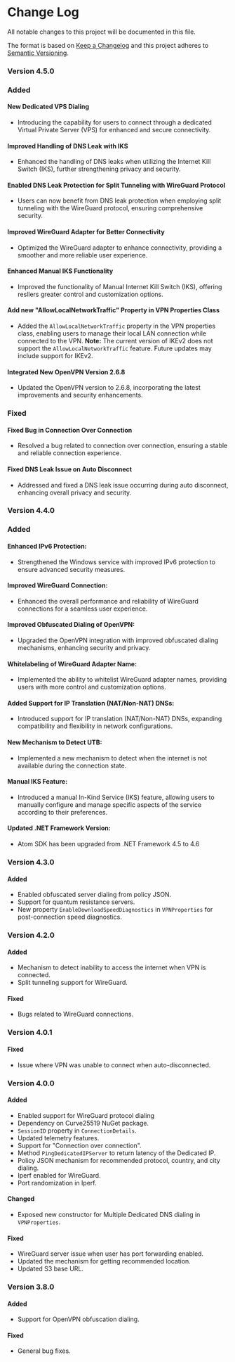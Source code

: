 # Change Log
All notable changes to this project will be documented in this file.
 
The format is based on [Keep a Changelog](http://keepachangelog.com/)
and this project adheres to [Semantic Versioning](http://semver.org/).

### Version 4.5.0

### Added

#### New Dedicated VPS Dialing
- Introducing the capability for users to connect through a dedicated Virtual Private Server (VPS) for enhanced and secure connectivity.

#### Improved Handling of DNS Leak with IKS
- Enhanced the handling of DNS leaks when utilizing the Internet Kill Switch (IKS), further strengthening privacy and security.

#### Enabled DNS Leak Protection for Split Tunneling with WireGuard Protocol
- Users can now benefit from DNS leak protection when employing split tunneling with the WireGuard protocol, ensuring comprehensive security.

#### Improved WireGuard Adapter for Better Connectivity
- Optimized the WireGuard adapter to enhance connectivity, providing a smoother and more reliable user experience.

#### Enhanced Manual IKS Functionality
- Improved the functionality of Manual Internet Kill Switch (IKS), offering resllers greater control and customization options.

#### Add new "AllowLocalNetworkTraffic" Property in VPN Properties Class
- Added the `AllowLocalNetworkTraffic` property in the VPN properties class, enabling users to manage their local LAN connection while connected to the VPN.
**Note:**
The current version of IKEv2 does not support the `AllowLocalNetworkTraffic` feature. Future updates may include support for IKEv2.

#### Integrated New OpenVPN Version 2.6.8
- Updated the OpenVPN version to 2.6.8, incorporating the latest improvements and security enhancements.

### Fixed

#### Fixed Bug in Connection Over Connection
- Resolved a bug related to connection over connection, ensuring a stable and reliable connection experience.

#### Fixed DNS Leak Issue on Auto Disconnect
- Addressed and fixed a DNS leak issue occurring during auto disconnect, enhancing overall privacy and security.

### Version 4.4.0

### Added

#### Enhanced IPv6 Protection:
- Strengthened the Windows service with improved IPv6 protection to ensure advanced security measures.

#### Improved WireGuard Connection:
- Enhanced the overall performance and reliability of WireGuard connections for a seamless user experience.

#### Improved Obfuscated Dialing of OpenVPN:
- Upgraded the OpenVPN integration with improved obfuscated dialing mechanisms, enhancing security and privacy.

#### Whitelabeling of WireGuard Adapter Name:
- Implemented the ability to whitelist WireGuard adapter names, providing users with more control and customization options.

#### Added Support for IP Translation (NAT/Non-NAT) DNSs:
- Introduced support for IP translation (NAT/Non-NAT) DNSs, expanding compatibility and flexibility in network configurations.

#### New Mechanism to Detect UTB:
- Implemented a new mechanism to detect when the internet is not available during the connection state.

#### Manual IKS Feature:
- Introduced a manual In-Kind Service (IKS) feature, allowing users to manually configure and manage specific aspects of the service according to their preferences.

#### Updated .NET Framework Version:
- Atom SDK has been upgraded from .NET Framework 4.5 to 4.6

### Version 4.3.0

#### Added
- Enabled obfuscated server dialing from policy JSON.
- Support for quantum resistance servers.
- New property `EnableDownloadSpeedDiagnostics` in `VPNProperties` for post-connection speed diagnostics.

### Version 4.2.0

#### Added
- Mechanism to detect inability to access the internet when VPN is connected.
- Split tunneling support for WireGuard.

#### Fixed
- Bugs related to WireGuard connections.

### Version 4.0.1

#### Fixed
- Issue where VPN was unable to connect when auto-disconnected.

### Version 4.0.0

#### Added
- Enabled support for WireGuard protocol dialing
- Dependency on Curve25519 NuGet package.
- `SessionID` property in `ConnectionDetails`.
- Updated telemetry features.
- Support for "Connection over connection".
- Method `PingDedicatedIPServer` to return latency of the Dedicated IP.
- Policy JSON mechanism for recommended protocol, country, and city dialing.
- Iperf enabled for WireGuard.
- Port randomization in Iperf.

#### Changed
- Exposed new constructor for Multiple Dedicated DNS dialing in `VPNProperties`.

#### Fixed
- WireGuard server issue when user has port forwarding enabled.
- Updated the mechanism for getting recommended location.
- Updated S3 base URL.

### Version 3.8.0

#### Added
- Support for OpenVPN obfuscation dialing.
  
#### Fixed
- General bug fixes.
